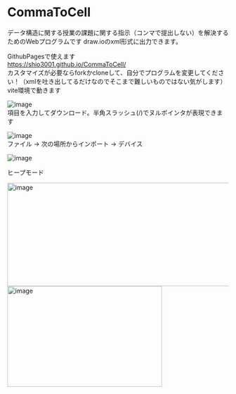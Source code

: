 # CommaToCell
データ構造に関する授業の課題に関する指示（コンマで提出しない）を解決するためのWebプログラムです
draw.ioのxml形式に出力できます。

GithubPagesで使えます</br>
https://shio3001.github.io/CommaToCell/
</br>
カスタマイズが必要ならforkかcloneして、自分でプログラムを変更してください！（xmlを吐き出してるだけなのでそこまで難しいものではない気がします）
vite環境で動きます

![image](https://github.com/user-attachments/assets/db9f5e94-e85b-4433-a6ac-5a7d76945b4b)</br>
項目を入力してダウンロード。半角スラッシュ(/)でヌルポインタが表現できます

![image](https://github.com/user-attachments/assets/bc3770da-4015-486b-8332-fdb2b30ee571)</br>
ファイル -> 次の場所からインポート -> デバイス

![image](https://github.com/user-attachments/assets/9d41bc2d-ad8d-40bd-b957-89048f20864d)

ヒープモード

<img width="893" height="235" alt="image" src="https://github.com/user-attachments/assets/fa381f4d-48b7-45a9-ba47-05b0471d5451" />

<img width="352" height="229" alt="image" src="https://github.com/user-attachments/assets/bb4c2bd5-211c-43ee-925a-84ae8276fb88" />
